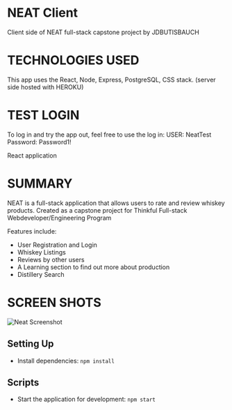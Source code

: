 # NEAT Client

Client side of NEAT full-stack capstone project by JDBUTISBAUCH

# TECHNOLOGIES USED
This app uses the React, Node, Express, PostgreSQL, CSS stack.
(server side hosted with HEROKU)

# TEST LOGIN

 To log in and try the app out, feel free to use the log in:
  USER: NeatTest
  Password: Password1!

React application

# SUMMARY

 NEAT is a full-stack application that allows users to rate and review whiskey products.  Created as a capstone project for Thinkful Full-stack Webdeveloper/Engineering Program
 
 Features include:
 <ul><li>User Registration and Login</li>
 <li>Whiskey Listings</li>
 <li>Reviews by other users</li>
 <li>A Learning section to find out more about production</li>
 <li>Distillery Search</li>
 </ul>

# SCREEN SHOTS

<img src="https://static.wixstatic.com/media/d9f074_3a66fdba6edb430297f2bde818d74d47~mv2.png/v1/fill/w_400,h_571/Screen%20Shot%202019-10-08%20at%2011.png" alt="Neat Screenshot" />

## Setting Up

- Install dependencies: `npm install`

## Scripts

- Start the application for development: `npm start`


